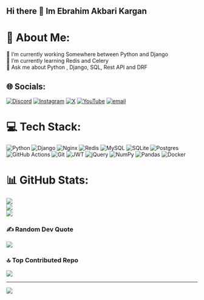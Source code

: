 ## Hi there 👋 Im Ebrahim Akbari Kargan

# 💫 About Me:
🔭 I’m currently working Somewhere between Python and Django<br>🌱 I’m currently learning Redis and Celery<br>💬 Ask me about Python , Django, SQL, Rest API and DRF<br>


## 🌐 Socials:
[![Discord](https://img.shields.io/badge/Discord-%237289DA.svg?logo=discord&logoColor=white)](https://discord.gg/https://discord.gg/6FapS3Xv) [![Instagram](https://img.shields.io/badge/Instagram-%23E4405F.svg?logo=Instagram&logoColor=white)](https://instagram.com/@ebrahim_ak78) [![X](https://img.shields.io/badge/X-black.svg?logo=X&logoColor=white)](https://x.com/@ebrahimak900) [![YouTube](https://img.shields.io/badge/YouTube-%23FF0000.svg?logo=YouTube&logoColor=white)](https://youtube.com/@@Ebrahim_artofwar3) [![email](https://img.shields.io/badge/Email-D14836?logo=gmail&logoColor=white)](mailto:y560mia3@gmail.com) 

# 💻 Tech Stack:
![Python](https://img.shields.io/badge/python-3670A0?style=for-the-badge&logo=python&logoColor=ffdd54) ![Django](https://img.shields.io/badge/django-%23092E20.svg?style=for-the-badge&logo=django&logoColor=white) ![Nginx](https://img.shields.io/badge/nginx-%23009639.svg?style=for-the-badge&logo=nginx&logoColor=white) ![Redis](https://img.shields.io/badge/redis-%23DD0031.svg?style=for-the-badge&logo=redis&logoColor=white) ![MySQL](https://img.shields.io/badge/mysql-4479A1.svg?style=for-the-badge&logo=mysql&logoColor=white) ![SQLite](https://img.shields.io/badge/sqlite-%2307405e.svg?style=for-the-badge&logo=sqlite&logoColor=white) ![Postgres](https://img.shields.io/badge/postgres-%23316192.svg?style=for-the-badge&logo=postgresql&logoColor=white) ![GitHub Actions](https://img.shields.io/badge/github%20actions-%232671E5.svg?style=for-the-badge&logo=githubactions&logoColor=white) ![Git](https://img.shields.io/badge/git-%23F05033.svg?style=for-the-badge&logo=git&logoColor=white) ![JWT](https://img.shields.io/badge/JWT-black?style=for-the-badge&logo=JSON%20web%20tokens) ![jQuery](https://img.shields.io/badge/jquery-%230769AD.svg?style=for-the-badge&logo=jquery&logoColor=white) ![NumPy](https://img.shields.io/badge/numpy-%23013243.svg?style=for-the-badge&logo=numpy&logoColor=white) ![Pandas](https://img.shields.io/badge/pandas-%23150458.svg?style=for-the-badge&logo=pandas&logoColor=white) ![Docker](https://img.shields.io/badge/docker-%230db7ed.svg?style=for-the-badge&logo=docker&logoColor=white)
# 📊 GitHub Stats:
![](https://github-readme-stats.vercel.app/api?username=Ebrahimakbari&theme=dark&hide_border=false&include_all_commits=true&count_private=true)<br/>
![](https://github-readme-streak-stats.herokuapp.com/?user=Ebrahimakbari&theme=dark&hide_border=false)<br/>
![](https://github-readme-stats.vercel.app/api/top-langs/?username=Ebrahimakbari&theme=dark&hide_border=false&include_all_commits=true&count_private=true&layout=compact)

### ✍️ Random Dev Quote
![](https://quotes-github-readme.vercel.app/api?type=horizontal&theme=merko)

### 🔝 Top Contributed Repo
![](https://github-contributor-stats.vercel.app/api?username=Ebrahimakbari&limit=5&theme=merko&combine_all_yearly_contributions=true)

---
[![](https://visitcount.itsvg.in/api?id=Ebrahimakbari&icon=0&color=0)](https://visitcount.itsvg.in)

<!-- Proudly created with GPRM ( https://gprm.itsvg.in ) -->

